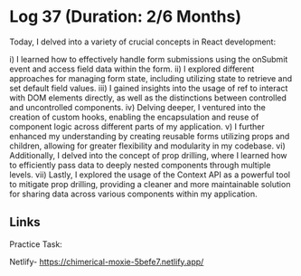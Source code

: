 # Log 37 (Duration: 2/6 Months)
Today, I delved into a variety of crucial concepts in React development:

i) I learned how to effectively handle form submissions using the onSubmit event and access field data within the form.
ii) I explored different approaches for managing form state, including utilizing state to retrieve and set default field values.
iii) I gained insights into the usage of ref to interact with DOM elements directly, as well as the distinctions between controlled and uncontrolled components.
iv) Delving deeper, I ventured into the creation of custom hooks, enabling the encapsulation and reuse of component logic across different parts of my application.
v) I further enhanced my understanding by creating reusable forms utilizing props and children, allowing for greater flexibility and modularity in my codebase.
vi) Additionally, I delved into the concept of prop drilling, where I learned how to efficiently pass data to deeply nested components through multiple levels.
vii) Lastly, I explored the usage of the Context API as a powerful tool to mitigate prop drilling, providing a cleaner and more maintainable solution for sharing data across various components within my application.

## Links

Practice Task:

Netlify- https://chimerical-moxie-5befe7.netlify.app/

